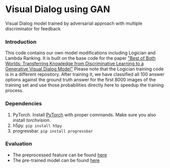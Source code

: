 # Visual Dialog using GAN
Visual Dialog model trained by adversarial approach with multiple discriminator for feedback

### Introduction
This code contains our own model modifications including Logician and Lambda Ranking. It is built on the 
 base code for the paper ["Best of Both Worlds: Transferring Knowledge from Discriminative Learning to a Generative Visual Dialog Model"](https://arxiv.org/abs/1706.01554)
Please note that the Logician training code is in a different repository. After training it,
we have classified all 100 answer options against the ground truth answer for the first 8000 images
of the training set and use those probabilities directly here to speedup the training process.
### Dependencies

1. PyTorch. Install [PyTorch](http://pytorch.org/) with proper commands. Make sure you also install *torchvision*.
2. h5py. ```pip install h5py```
3. progressbar. ```pip install progressbar```
### Evaluation

* The preprocessed feature can be found [here](https://drive.google.com/open?id=1HFEbt0cld0QNYASLBJ_pC3nXI9gv-WpE)
* The pre-trained model can be found [here](https://drive.google.com/open?id=19IyQzwRrEieewlxu-MjyxE388hCsjJSY)